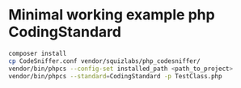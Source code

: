 # Minimal working example php CodingStandard

```bash
composer install
cp CodeSniffer.conf vendor/squizlabs/php_codesniffer/
vendor/bin/phpcs --config-set installed_path <path_to_project>
vendor/bin/phpcs --standard=CodingStandard -p TestClass.php
```
